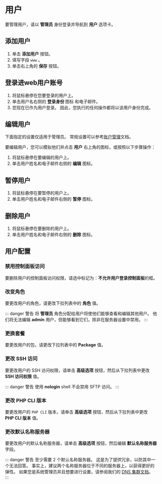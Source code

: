 # 用户

要管理用户，请以 **管理员** 身份登录并导航到 **用户 <i class="fas fa-fw fa-users"></i>** 选项卡。

## 添加用户

1. 单击 **<i class="fas fa-fw fa-plus-circle"></i> 添加用户** 按钮。
2. 填写字段 `www` 。
3. 单击右上角的 **<i class="fas fa-fw fa-save"></i> 保存** 按钮。

## 登录进web用户账号

1. 将鼠标悬停在您要登录的用户上。
2. 单击用户名右侧的 **登录身份 <i class="fas fa-fw fa-sign-in-alt"><span class="visually-hidden"></span></i>** 图标 和电子邮件。
3. 您现在已作为用户登录。 因此，您执行的任何操作都将以该用户身份完成。

## 编辑用户

下面指定的设置仅适用于管理员。 常规设置可以参考[账户管理](../user-guide/account)文档。

要编辑用户，您可以模拟他们并点击 **<i class="fas fa-lg fa-fw fa-user-circle"><span class="visually-hidden"></span></i>用户** 右上角的图标，或按照以下步骤操作：

1. 将鼠标悬停在要编辑的用户上。
2. 单击用户姓名和电子邮件右侧的 **<i class="fas fa-fw fa-pencil-alt"><span class="visually-hidden"></span></i>编辑** 图标。

## 暂停用户

1. 将鼠标悬停在要暂停的用户上。
2. 单击用户姓名和电子邮件右侧的 **<i class="fas fa-fw fa-pause"><span class="visually-hidden"></span></i>暂停** 图标。

## 删除用户

1. 将鼠标悬停在要删除的用户上。
2. 单击用户姓名和电子邮件右侧的 **<i class="fas fa-fw fa-trash"><span class="visually-hidden"></span></i>删除** 图标。

## 用户配置

### 禁用控制面板访问

要删除用户的控制面板访问权限，请选中标记为：**不允许用户登录控制面板**的框。

### 改变角色

要更改用户的角色，请更改下拉列表中的 **角色** 值。

::: danger 警告
将 **管理员** 角色分配给用户将使他们能够查看和编辑其他用户。 他们将无法编辑 **admin** 用户，但能够看到它们，除非在服务器设置中禁用。
:::

### 更换套餐

要更改用户的包，请更改下拉列表中的 **Package** 值。

### 更改 SSH 访问

要更改用户的 SSH 访问权限，请单击 **高级选项** 按钮，然后从下拉列表中更改 **SSH 访问权限** 值。

::: danger 警告
使用 **nologin** shell 不会禁用 SFTP 访问。
:::

### 更改 PHP CLI 版本

要更改用户的 `PHP CLI` 版本，请单击 **高级选项** 按钮，然后从下拉列表中更改 **PHP CLI 版本** 值。

### 更改默认名称服务器

要更改用户的默认名称服务器，请单击 **高级选项** 按钮，然后编辑 **默认名称服务器** 字段。

::: danger 警告
至少需要 2 个默认名称服务器。 这是为了提供冗余，以防其中一个无法回答。 事实上，建议两个名称服务器位于不同的服务器上，以获得更好的弹性。 如果您是系统管理员并且想要进行设置，请参阅我们的 [DNS 集群文档](../server-administration/dns#dns-集群设置)。
:::
